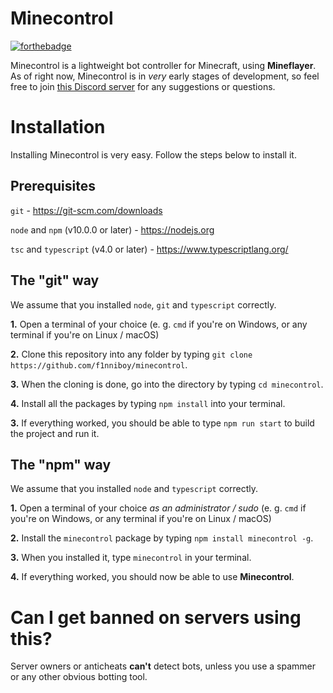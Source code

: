 # Minecontrol
[![forthebadge](https://forthebadge.com/images/badges/made-with-typescript.svg)](https://forthebadge.com)

Minecontrol is a lightweight bot controller for Minecraft, using **Mineflayer**.
As of right now, Minecontrol is in *very* early stages of development, so feel free to join [this Discord server](https://discord.gg/eaYdnyZ) for any suggestions or questions.

# Installation
Installing Minecontrol is very easy. Follow the steps below to install it.

## Prerequisites
`git` - https://git-scm.com/downloads

`node` and `npm` (v10.0.0 or later) - https://nodejs.org

`tsc` and `typescript` (v4.0 or later) - https://www.typescriptlang.org/

## The "git" way
We assume that you installed `node`, `git` and `typescript` correctly.

**1.** Open a terminal of your choice (e. g. `cmd` if you're on Windows, or any terminal if you're on Linux / macOS)

**2.** Clone this repository into any folder by typing `git clone https://github.com/f1nniboy/minecontrol`.

**3.** When the cloning is done, go into the directory by typing `cd minecontrol`.

**4.** Install all the packages by typing `npm install` into your terminal.

**3.** If everything worked, you should be able to type `npm run start` to build the project and run it.

## The "npm" way
We assume that you installed `node` and `typescript` correctly.

**1.** Open a terminal of your choice *as an administrator / sudo* (e. g. `cmd` if you're on Windows, or any terminal if you're on Linux / macOS)

**2.** Install the `minecontrol` package by typing `npm install minecontrol -g`.

**3.** When you installed it, type `minecontrol` in your terminal.

**4.** If everything worked, you should now be able to use **Minecontrol**.

# Can I get banned on servers using this?
Server owners or anticheats **can't** detect bots, unless you use a spammer or any other obvious botting tool.
